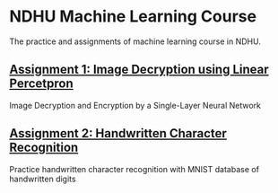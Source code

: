 # NDHU Machine Learning Course

The practice and assignments of machine learning course in NDHU.

## [Assignment 1: Image Decryption using Linear Percetpron](Assignment1)

Image Decryption and Encryption by a Single-Layer Neural Network

## [Assignment 2: Handwritten Character Recognition](Assignment2)

Practice handwritten character recognition with MNIST database of handwritten digits
